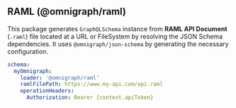 ## RAML (@omnigraph/raml)

This package generates `GraphQLSchema` instance from **RAML API Document** (`.raml`) file located at a URL or FileSystem by resolving the JSON Schema dependencies. It uses `@omnigraph/json-schema` by generating the necessary configuration.

```yaml
schema:
  myOmnigraph:
    loader: '@omnigraph/raml'
    ramlFilePath: https://www.my-api.com/api.raml
    operationHeaders:
      Authorization: Bearer {context.apiToken}
```
